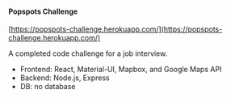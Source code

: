 #### Popspots Challenge

[https://popspots-challenge.herokuapp.com/](https://popspots-challenge.herokuapp.com/)

A completed code challenge for a job interview.

* Frontend: React, Material-UI, Mapbox, and Google Maps API
* Backend: Node.js, Express
* DB: no database
